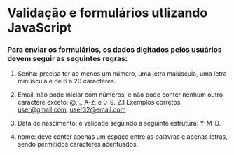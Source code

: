 # Validação e formulários utlizando JavaScript

### Para enviar os formulários, os dados digitados pelos usuários devem seguir as seguintes regras:

1. Senha: precisa ter ao menos um número, uma letra maiúscula, uma letra minúscula e de 6 a 20 caracteres.

2. Email: não pode iniciar com números, e não pode conter nenhum outro caractere exceto: @, ., A-z, e 0-9.
2.1 Exemplos corretos: user@gmail.com, user32@email.com

7. Data de nascimento: é validade seguindo a seguinte estrutura: Y-M-D.

8. nome: deve conter apenas um espaço entre as palavras e apenas letras, sendo permitidos caracteres acentuados.
